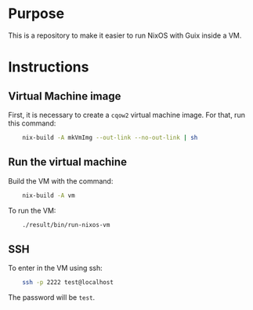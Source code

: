 # Purpose

This is a repository to make it easier to run NixOS with Guix inside a VM.

# Instructions

## Virtual Machine image

First, it is necessary to create a `cqow2` virtual machine image. For that, run this command:

``` sh
    nix-build -A mkVmImg --out-link --no-out-link | sh
```

## Run the virtual machine

Build the VM with the command:

``` sh
    nix-build -A vm
```

To run the VM:

``` sh
    ./result/bin/run-nixos-vm
```

## SSH

To enter in the VM using ssh:

``` sh
    ssh -p 2222 test@localhost
```

The password will be `test`.
